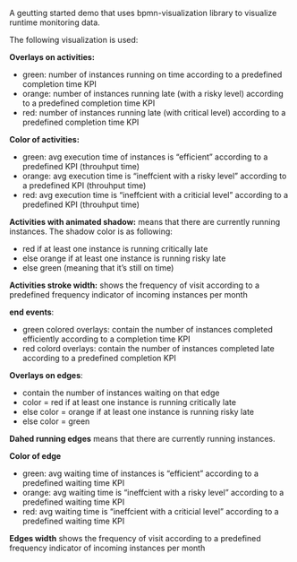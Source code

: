 A geutting started demo that uses bpmn-visualization library to visualize runtime monitoring data.

The following visualization is used:

**Overlays on activities:**

- green: number of instances running on time according to a predefined completion time KPI
- orange: number of instances running late (with a risky level) according to a predefined completion time KPI
- red: number of instances running late (with critical level) according to a predefined completion time KPI

**Color of activities:**

- green: avg execution time of instances is “efficient” according to a predefined KPI (throuhput time)
- orange: avg execution time is “ineffcient with a risky level” according to a predefined KPI (throuhput time)
- red: avg execution time is “ineffcient with a criticial level” according to a predefined KPI (throuhput time)

**Activities with animated shadow:**
means that there are currently running instances.
The shadow color is as following:

- red if at least one instance is running critically late
- else orange if at least one instance is running risky late
- else green (meaning that it’s still on time)

**Activities stroke width:**
shows the frequency of visit according to a predefined frequency indicator of incoming instances per month

**end events**:

- green colored overlays: contain the number of instances completed efficiently according to a completion time KPI
- red colord overlays: contain the number of instances completed late according to a predefined completion KPI

**Overlays on edges**:

- contain the number of instances waiting on that edge
- color = red if at least one instance is running critically late
- else color = orange if at least one instance is running risky late
- else color = green

**Dahed running edges**
means that there are currently running instances.

**Color of edge**

- green: avg waiting time of instances is “efficient” according to a predefined waiting time KPI
- orange: avg waiting time is “ineffcient with a risky level” according to a predefined waiting time KPI
- red: avg waiting time is “ineffcient with a criticial level” according to a predefined waiting time KPI

**Edges width**
shows the frequency of visit according to a predefined frequency indicator of incoming instances per month
